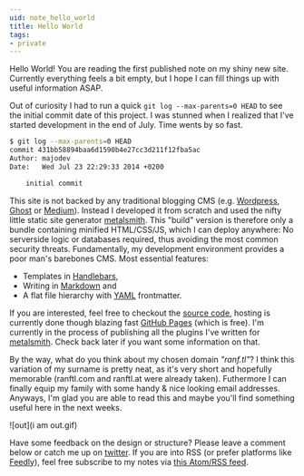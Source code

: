 ```yaml
---
uid: note_hello_world
title: Hello World
tags:
- private
---
```


Hello World! You are reading the first published note on my shiny new site. Currently everything feels a bit empty, but I hope I can fill things up with useful information ASAP.

Out of curiosity I had to run a quick `git log --max-parents=0 HEAD` to see the initial commit date of this project. I was stunned when I realized that I've started development in the end of July. Time wents by so fast.

``` bash
$ git log --max-parents=0 HEAD
commit 431bb58894baa6d1590b4e27cc3d211f12fba5ac
Author: majodev
Date:   Wed Jul 23 22:29:33 2014 +0200

    initial commit
```

This site is not backed by any traditional blogging CMS (e.g. [Wordpress](http://wpde.org/), [Ghost](https://ghost.org/) or [Medium](https://medium.com/)). Instead I developed it from scratch and used the nifty little static site generator [metalsmith](http://metalsmith.io). This "build" version is therefore only a bundle containing minified HTML/CSS/JS, which I can deploy anywhere: No serverside logic or databases required, thus avoiding the most common security threats. Fundamentally, my development environment provides a poor man's barebones CMS. Most essential features:
* Templates in [Handlebars](http://handlebarsjs.com/), 
* Writing in [Markdown](https://github.com/adam-p/markdown-here/wiki/Markdown-Cheatsheet) and 
* A flat file hierarchy with [YAML](http://www.yaml.org/) frontmatter. 

If you are interested, feel free to checkout the [source code](https://github.com/majodev/majodev.github.io/), hosting is currently done though blazing fast [GitHub Pages](https://pages.github.com/) (which is free). I'm currently in the process of publishing all the plugins I've written for [metalsmith](http://metalsmith.io). Check back later if you want some information on that.

By the way, what do you think about my chosen domain *"ranf.tl"*? I think this variation of my surname is pretty neat, as it's very short and hopefully memorable (ranftl.com and ranftl.at were already taken). Futhermore I can finally equip my family with some handy & nice looking email addresses. Anyways, I'm glad you are able to read this and maybe you'll find something useful here in the next weeks. 

![out](i am out.gif)

Have some feedback on the design or structure? Please leave a comment below or catch me up on [twitter](http://twitter.com/majodev). If you are into RSS (or prefer platforms like [Feedly](https://feedly.com/)), feel free subscribe to my notes via [this Atom/RSS feed](/feed.xml).